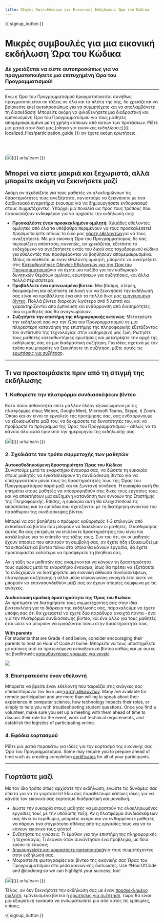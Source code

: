 ```yaml
---
title: Οδηγός Κατευθύνσεων για Εικονικές Εκδηλώσεις Ώρα του Κώδικα
---
```


{{ signup_button }}

# Μικρές συμβουλές για μια εικονική εκδήλωση Ώρα του Κώδικα

### Δε χρειάζεται να είστε αυτοπροσώπως για να πραγματοποιήσετε μια επιτυχημένη Ώρα του Προγραμματισμού!

***

Ενώ η Ώρα του Προγραμματισμού πραγματοποιείται συνήθως πραγματοποιείται σε τάξεις σε όλα και τα πλάτη της γης, δε χρειάζεται να βρίσκεστε εκεί αυτοπροσώπως για να συμμετέχετε και να απολαμβάνετε τη διασκέδαση! Μπορείτε ακόμη να φιλοξενήσετε μια διαδραστική και εμπνευσμένη Ώρα του Προγραμματισμού για τους μαθητές απομεμακρυσμένα με τη χρήση κάποιων από αυτών των προτάσεων.  Ρίξτε μια ματιά στον δικό μας [οδηγό για εικονικές εκδηλώσεις]({{ localized_files/participation_guide }}) αν έχετε ακόμη ερωτήσεις.

<br><br>

[<img src="/images/fit-600/Marketing/pexels-andrea-piacquadio-3762940.jpg" />]({{ urls/learn }})

## Μπορεί να είστε μακριά και ξεχωριστά, αλλά μπορείτε ακόμη να ξεκινήσετε μαζί
Ακόμη αν σχεδιάζετε για τους μαθητές να ολοκληρώνουν τις δραστηριότητες τους ανεξάρτητα, συνιστούμε να ξεκινήσετε με ένα διαδικτυακό εναρκτήριο έναυσμα για να δημιουργήσετε ενθουσιασμό στους συμμετέχοντες. Υπάρχει μια ποικιλία ως προς τους τρόπους που παρουσιάζουν ενδιαφέρον για να αρχίσετε την εκδήλωσή σας: 

<ul>
<li><b>Προσκαλέστε έναν προσκεκλημένο ομιλητή</b>: Χιλιάδες εθελοντές ομιλητές από όλα τα υπόβαθρα περιμένουν να τους προσκαλέσετε! Χρησιμοποιήστε απλώς το δικό μας <a href="https://code.org/volunteer/local">χάρτη εθελοντών</a>για να τους αναζητήσετε. Με μια εικονική Ώρα του Προγραμματισμού, δε σας περιορίζει η απόσταση, συνεπώς, αν χρειάζεται, εξετάστε το ενδεχόμενο να αναζητήσετε εκτός του δικού σας ταχυδρομικού κώδικα για εθελοντές που προσφέρονται να βοηθήσουν απομεμακρυσμένα. Μόλις συνδεθείτε με έναν εθελοντή ομιλητή, μπορείτε να ανατρέξετε στις <a href="http://hourofcode.com/us/how-to/volunteers">Κατευθυντήριες Οδηγίες Εθελοντών για την Ώρα του Προγραμματισμού</a>για να έχετε μια πυξίδα για τον καθορισμό δυνητικών θεμάτων ομιλίας, ερωτήσεων για συζητήσεις, και άλλα πολλά περισσότερα.</li> 
<li><b>Προβάλλετε ένα εμπνευσμένο βίντεο</b>: Μια βάσιμη, στέρεη, δοκιμασμένη και αξιόπιστη επιλογή για να ξεκινήσετε την εκδήλωσή σας είναι να προβάλλετε ένα από τα πολλά δικά μας <a href="http://hourofcode.com/us/promote/resources#videos">εμπνευσμένα βίντεο</a>.  Πολλά βίντεο διαρκούν λιγότερο από 5 λεπτά και χαρακτηρίζονται από έμπνευση και ενθάρρυνση από διασημότητες που οι μαθητές σας θα αναγνωρίσουν.</li> 
<li><b>Συζητήστε την επιστήμη της πληροφορικής εκτενώς</b>: Μετατρέψτε την εκδήλωσή σας για την Ώρα του Προγραμματισμού σε μια πληρέστερη κατανόηση της επιστήμης της πληροφορικής εξετάζοντας τον αντίκτυπο της τεχνολογίας στην καθημερινή μας ζωή. Ρωτήστε τους μαθητές κατευθυντήριες ερωτήσεις και μετατρέψτε την αρχή της εκδήλωσής σας σε μια διαδραστική συζήτηση. Για ιδέες σχετικά με τον τρόπο που μπορείτε να ξεκινήσετε τη συζήτηση, ρίξτε αυτές τις <a href="https://code.org/csforgood#prompts">ερωτήσεις για συζήτηση</a>.</li>
</ul>

---

## Τι να προετοιμάσετε πριν από τη στιγμή της εκδήλωσης

### 1. Καθορίστε την πλατφόρμα συνδιασκέψεων βίντεο
Κατά πάσα πιθανότητα είστε μάλλον πλέον εξοικειωμένοι με τις πλατφόρμες όπως Webex, Google Meet, Microsoft Teams, Skype, ή Zoom. Όποιο και αν είναι το εργαλείο της προτίμησής σας, σας ενθαρρύνουμε να εξοικειωθείτε μαζί του, να δοκιμάσετε τις δυνατότητές του, και να προβάρετε το πρόγραμμα της Ώρας του Προγραμματισμού - απλώς να τα κάνετε όλα αυτά πριν από την ημερομηνία της εκδήλωσής σας.

[<img src="/images/fit-600/Marketing/photo-of-boy-video-calling-with-a-woman-4145197.jpg" />]({{ urls/learn }})

### 2. Σχεδιάστε τον τρόπο συμμετοχής των μαθητών
**Αυτοκαθοδηγούμενη δραστηριότητα Ώρας του Κώδικα**<br> Συνιστούμε μετά το εναρκτήριο έναυσμα σας, να δώσετε τη ευκαιρία στους μαθητές να εγκαταλείψουν τη συνδιάσκεψη βίντεο για να επεξεργαστούν μόνοι τους τις δραστηριότητές τους της Ώρας του Προγραμματισμού παρά μαζί και σε ζωντανή σύνδεση.  Η ευκαιρία αυτή θα επιτρέπει στους μαθητές να απορροφηθούν στις δικές τους εργασίες τους και να αποκτήσουν μια αυξημένη κατανόηση των εννοιών της Επιστήμης της Πληροφορικής. Επίσης, η ευκαιρία αυτή θα ελαχιστοποιεί τις αποσπάσεις και τα εμπόδια που σχετίζονται με τη διατήρηση ανοικτού του παράθυρου της συνδιάσκεψης βίντεο.

Μπορεί να σας βοηθήσει ο πρόωρος καθορισμός 1-3 επιλογών από εκπαιδευτικά βίντεο που μπορούν να διαλέξουν οι μαθητές. Ο καθορισμός αυτός θα σας επιτρέψει να επιλέγετε δραστηριότητες που είναι πιο κατάλληλες για το επίπεδο της τάξης τους. Συν του ότι, αν οι μαθητές έχουν απορίες που απαιτούν τη συμβολή σας, αν έχετε ήδη εξοικειωθεί με τα εκπαιδευτικά βίντεο πάνω στα οποία θα κάνουν εργασία, θα έχετε προετοιμαστεί καλύτερα να προσφέρετε τη βοήθεια σας.

Αν η τάξη των μαθητών σας αναμένονται να κάνουν τη δραστηριότητα τους αμέσως μετά το εναρκτήριο έναυσμα, ίσως θα πρέπει να εξετάσετε το ενδεχόμενο να διατηρήσετε μια εικονική αίθουσα συνδιασκέψεων, πλατφόρμα συζήτησης ή αλλά μέσα επικοινωνίας ανοιχτά έτσι ώστε να μπορούν να επανασυνδεθούν μαζί σας αν έχουν απορίες σύμφωνα με τις ανάγκες.

**Διαδικτυακή ομαδική δραστηριότητα της Ώρας του Κώδικα**<br> Αν προτιμάτε να διατηρήσετε τους συμμετέχοντες σας στην ίδια βιντεοκλήση για τη διάρκεια της εκδήλωσής σας, παρακαλούμε να έχετε υπόψη σας ότι θα χρειαστεί να έχετε δύο παράθυρα ανοιχτά πάντα - ένα για την πλατφόρμα συνδιάσκεψης βίντεο, και ένα άλλο για τους μαθητές έτσι ώστε να μπορούν να εργάζονται πάνω στην δραστηριότητά τους.

**With parents**<br> For students that are Grade 4 and below, consider encouraging their parents to host an Hour of Code at home. Μπορείτε να τους υποστηρίξετε με κάποιες από τα προτεινόμενα εκπαιδευτικά βίντεο καθώς και με αυτές τις βοηθητικές <a href="https://hourofcode.com/us/how-to/parents">κατευθυντήριες γραμμές για γονείς</a> 

[<img src="/images/fit-600/Marketing//happy-father-and-child-browsing-laptop-in-bedroom-4545778.jpg" />](https://hourofcode.com/us/how-to/parents)

### 3. Επιστρατεύστε έναν εθελοντή
Μπορείτε να βρείτε έναν εθελοντή που ταιριάζει στις ανάγκες σας επισκεπτόμενοι τον δικό μας<a href="https://code.org/volunteer/local">χάρτη εθελοντών</a>. Many are available for remote participation and are more than willing to speak about their experience in computer science, how technology impacts their roles, or simply to help you with troubleshooting student questions. Once you find a volunteer, make sure you set up a meeting with them ahead of time to discuss their role for the event, work out technical requirements, and establish the logistics of participating online.

### 4. Εφόδια εορτασμού
Ρίξτε μια ματιά παρακάτω για ιδέες για τον εορτασμό της εικονικής σας Ώρα του Προγραμματισμού. Some may require you to prepare ahead of time such as creating completion <a href="https://code.org/certificates">certificates</a> for all of your participants.

---

## Γιορτάστε μαζί

Με τον ίδιο τρόπο όπως αρχίσατε την εκδήλωση, ενώστε τις δυνάμεις σας έπειτα για να το γιορτάσετε! Εδώ σας παραθέτουμε κάποιες ιδέες για να κάνετε τον εικονικό σας εορτασμό διαδραστική και μοναδική.

- Δώστε την ευκαιρία στους μαθητές να μοιραστούν τις ολοκληρωμένες εργασίες τους με την υπόλοιπη τάξη. Αν η πλατφόρμα συνδιασκέψεων σας δίνει το περιθώριο, μπορείτε ακόμα και να ενθαρρύνετε μαθητές να πάρουν ένα στιγμιότυπο οθόνης από τις εργασίες τους και να το κάνουν εικονικό τους φόντο!
- Συζητήστε τις γνώσεις: Τι έμαθαν για την επιστήμη της πληροφορικής ή τεχνολογία; Τι έκαναν όταν συνάντησαν ένα πρόβλημα, με ποιο τρόπο το έλυσαν;
- <a href="https://code.org/certificates">Δημιουργείστε και μοιραστείτε πιστοποιητικά</a>για τους συμμετέχοντες στην εκδήλωσή σας.
- Μοιραστείτε φωτογραφίες και βίντεο της εικονικής σας Ώρας του Προγραμματισμού στα μέσα κοινωνικής δικτύωσης. Use #HourOfCode and @codeorg so we can highlight your success, too!

[<img src="/images/fit-600/Marketing/g8TUlHzF.jpeg" />]({{ urls/learn }})

Τέλος, αν δεν ξεκινήσατε την εκδήλωση σας με έναν <a href="https://code.org/volunteer/local">προσκεκλημένο ομιλητή</a>, </a>εμπνευσμένο βίντεο</a> ή <a href="https://code.org/csforgood#prompts">ερωτήσεις για συζήτηση</a>, τώρα θα είναι μια εξαιρετική ευκαιρία  να ενσωματώσετε μία από αυτές τις εμπειρίες, επίσης.

{{ signup_button }}
